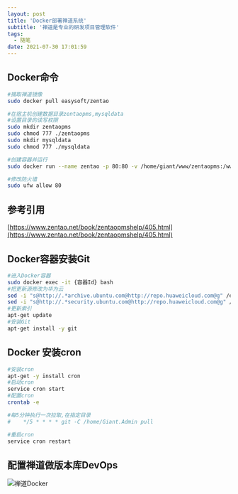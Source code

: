```yaml
---
layout: post
title: 'Docker部署禅道系统'
subtitle: '禅道是专业的研发项目管理软件'
tags:
  - 随笔
date: 2021-07-30 17:01:59
---
```


## Docker命令

```bash
#摘取禅道镜像
sudo docker pull easysoft/zentao

#在宿主机创建数据目录zentaopms,mysqldata
#设置目录的读写权限
sudo mkdir zentaopms
sudo chmod 777 ./zentaopms
sudo mkdir mysqldata
sudo chmod 777 ./mysqldata

#创建容器并运行
sudo docker run --name zentao -p 80:80 -v /home/giant/www/zentaopms:/www/zentaopms -v /home/giant/www/mysqldata:/var/lib/mysql -e MYSQL_ROOT_PASSWORD=123456 -d easysoft/zentao

#修改防火墙
sudo ufw allow 80
```

## 参考引用

[https://www.zentao.net/book/zentaopmshelp/405.html](https://www.zentao.net/book/zentaopmshelp/405.html)

## Docker容器安装Git

```bash
#进入Docker容器
sudo docker exec -it {容器Id} bash
#把更新源修改为华为云
sed -i "s@http://.*archive.ubuntu.com@http://repo.huaweicloud.com@g" /etc/apt/sources.list
sed -i "s@http://.*security.ubuntu.com@http://repo.huaweicloud.com@g" /etc/apt/sources.list
#更新索引
apt-get update
#安装Git
apt-get install -y git
```

## Docker 安装cron

```bash
#安装cron
apt-get -y install cron
#启动cron
service cron start
#配置cron
crontab -e

#每5分钟执行一次拉取,在指定目录
#    */5 * * * * git -C /home/Giant.Admin pull

#重启cron
service cron restart
```

## 配置禅道做版本库DevOps

![禅道Docker](1.png)

